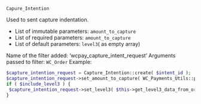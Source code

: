 
`Capure_Intention`

Used to sent capture indentation.

- List of immutable parameters: `amount_to_capture`
- List of required parameters: `amount_to_capture`
- List of default parameters: `level3`( as empty array)

Name of the filter added: ‘wcpay_capture_intent_request’
Arguments passed to filter: `WC_Order`
Example:

```php
$capture_intention_request = Capture_Intention::create( $intent_id );
$capture_intention_request->set_amount_to_capture( WC_Payments_Utils::prepare_amount( $amount, $order->get_currency() ) );
if ( $include_level3 ) {
 $capture_intention_request->set_level3( $this->get_level3_data_from_order( $order ) );
}
```



